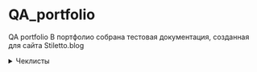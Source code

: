 # QA_portfolio
QA portfolio
В портфолио собрана тестовая документация, созданная для сайта Stiletto.blog<br>
 <details>
 <summary>Чеклисты</br></summary>
|        	|                                                                                                                                      	| Статус пользователя                       	|                                             	|                                             	|                                             	|
|--------	|--------------------------------------------------------------------------------------------------------------------------------------	|-------------------------------------------	|---------------------------------------------	|---------------------------------------------	|---------------------------------------------	|
| №      	| Описание проверки                                                                                                                    	| Версия для ПК (Залогиненный пользователь) 	| Мобильная версия(Залогиненный пользователь) 	| Версия для ПК (Незалогиненный пользователь) 	| Мобильная версияНезалогиненный пользователь 	|
| Раздел 	| (Не)главная страница                                                                                                                 	|                                           	|                                             	|                                             	|                                             	|
| 1      	| Просмотр главной страницы                                                                                                            	| Пройдено                                  	| Пройдено                                    	| Пройдено                                    	| Пройдено                                    	|
| 2      	| Просмотр поста на главной                                                                                                            	| Пройдено                                  	| Пройдено                                    	| Пройдено                                    	| Пройдено                                    	|
| 3      	| Переход в пост по клику на название                                                                                                  	| Пройдено                                  	| Пройдено                                    	| Пройдено                                    	| Пройдено                                    	|
| 4      	| Переход в пост по клику на фото                                                                                                      	| Пройдено                                  	| Пройдено                                    	| Пройдено                                    	| Пройдено                                    	|
| 5      	| Просмотр постов выбранной тематики через выбор подраздела                                                                            	| Пройдено                                  	| Не пройдено                                 	| Пройдено                                    	| Не пройдено                                 	|
| 6      	| Просмотр постов выбранной тематики по клику на тэг в посте                                                                           	| Пройдено                                  	| Пройдено                                    	| Пройдено                                    	| Пройдено                                    	|
| 7      	| Комментирование (форма для ввода)                                                                                                    	| Пройдено                                  	| Пройдено                                    	| Пройдено                                    	| Пройдено                                    	|
| 8      	| Кнопки навигации между страницами                                                                                                    	| Пройдено                                  	| Пройдено                                    	| Пройдено                                    	| Пройдено                                    	|
| 9      	| Кнопки навигации вверх/низ страницы                                                                                                  	| Пройдено                                  	| Пройдено                                    	| Пройдено                                    	| Пройдено                                    	|
| 10     	| Изменение цветовой темы                                                                                                              	| Пройдено                                  	| Пройдено                                    	| Пройдено                                    	| Пройдено                                    	|
| 11     	| Просмотр профайла пользователя (доступно только авторизованным пользователям)                                                        	| Пройдено                                  	| Пройдено                                    	| Пройдено                                    	| Пройдено                                    	|
| 12     	| Просмотр страницы поиска (доступно только авторизованным пользователям)                                                              	| Пройдено                                  	| Пройдено                                    	| Пройдено                                    	| Пройдено                                    	|
| 13     	| Просмотр рейтинга пользователей                                                                                                      	| Пройдено                                  	| Пройдено                                    	| Пройдено                                    	| Пройдено                                    	|
|        	| Блоги                                                                                                                                	|                                           	|                                             	|                                             	|                                             	|
| 1      	| Просмотр  страницы блогов                                                                                                            	| Пройдено                                  	| Пройдено                                    	| Пройдено                                    	| Пройдено                                    	|
| 2      	| Просмотр поста                                                                                                                       	| Пройдено                                  	| Пройдено                                    	| Пройдено                                    	| Пройдено                                    	|
| 3      	| Переход по ссылке                                                                                                                    	| Пройдено                                  	| Пройдено                                    	| Пройдено                                    	| Пройдено                                    	|
| 4      	| Просмотр постов через выбор тематики                                                                                                 	| Пройдено                                  	| Не пройдено (см. проверку выше)             	| Пройдено                                    	| Не пройдено (см. проверку выше)             	|
| 5      	| Комментирование (форма для ввода)                                                                                                    	| Пройдено                                  	| Пройдено                                    	| Пройдено                                    	| Пройдено                                    	|
| 6      	| Кнопки навигации между страницами                                                                                                    	| Пройдено                                  	| Пройдено                                    	| Пройдено                                    	| Пройдено                                    	|
| 7      	| Кнопки навигации вверх/низ страницы                                                                                                  	| Пройдено                                  	| Пройдено                                    	| Пройдено                                    	| Пройдено                                    	|
| 8      	| Просмотр рейтинга пользователей (доступно только авторизованным пользователям)                                                       	| Пройдено                                  	| Пройдено                                    	| Пройдено                                    	| Пройдено                                    	|
| 9      	| Просмотр рейтинга Топ-постов недели                                                                                                  	| Пройдено                                  	| Пройдено                                    	| Пройдено                                    	| Пройдено                                    	|
| 10     	| Просмотр рейтинга Топ-постов по посещаемости                                                                                         	| Пройдено                                  	| Пройдено                                    	| Пройдено                                    	| Пройдено                                    	|
| 11     	| Изменение цветовой темы                                                                                                              	| Частично пройдено.                        	| Частично пройдено.                          	| Пройдено                                    	| Пройдено                                    	|
|        	| Профиль другого пользователя                                                                                                         	|                                           	|                                             	|                                             	|                                             	|
| 1      	| Переход на страницу пользователя по клику на аватарку (в комментарии)                                                                	| Пройдено                                  	| Пройдено                                    	| Пройдено                                    	| Пройдено                                    	|
| 2      	| Переход на страницу пользователя по клику на ник (в комментарии)                                                                     	| Пройдено                                  	| Пройдено                                    	| Пройдено                                    	| Пройдено                                    	|
| 3      	| Переход на страницу пользователя (автора поста) по клику на аватарку (на странице блогов)                                            	| Пройдено                                  	| Пройдено                                    	| Пройдено                                    	| Пройдено                                    	|
| 4      	| Переход на страницу пользователя (автора поста) по клику на аватарку (на странице блога)                                             	| Пройдено                                  	| Пройдено                                    	| Пройдено                                    	| Пройдено                                    	|
| 5      	| Переход на страницу пользователя (автора поста) по клику на ник (на странице блогов)                                                 	| Пройдено                                  	| Пройдено                                    	| Пройдено                                    	| Пройдено                                    	|
| 6      	| Просмотр профайла пользователя                                                                                                       	| Пройдено                                  	| Пройдено                                    	| Пройдено                                    	| Пройдено                                    	|
| 7      	| Просмотр постов пользователя                                                                                                         	| Частично пройдено                         	| Частично пройдено                           	| Пройдено                                    	| Пройдено                                    	|
| 8      	| Просмотр комментов пользователя                                                                                                      	| Частично пройдено                         	| Частично пройдено                           	| Пройдено                                    	| Пройдено                                    	|
|        	| Блоги                                                                                                                                	|                                           	|                                             	|                                             	|                                             	|
| 1      	| Создание поста -  выбор состояния "Черновик"                                                                                         	| Пройдено                                  	| n/a                                         	| Пройдено                                    	| n/a                                         	|
| 2      	| Создание поста -  - выбор состояния "Отправлен на модерацию"                                                                         	| Пройдено                                  	| n/a                                         	| Пройдено                                    	| n/a                                         	|
| 3      	| Создание поста - выбор состояния "Удалено"                                                                                           	|                                           	| n/a                                         	|                                             	| n/a                                         	|
| 4      	| Создание поста с отложенной публикацией - Отправлен на модерацию                                                                     	| Пройдено                                  	| n/a                                         	| Пройдено                                    	| n/a                                         	|
| 5      	| Добавление картинки в пост - скопированный  url                                                                                      	| Пройдено                                  	| n/a                                         	| Пройдено                                    	| n/a                                         	|
| 6      	| Добавление картинки в пост - загрузка через менеджер файлов (размер 2 мБ)                                                            	| Пройдено                                  	| n/a                                         	| Пройдено                                    	| n/a                                         	|
| 7      	| Добавление картинки в пост - загрузка через менеджер файлов (размер  более 2х мБ,возможность добавления только черезкопирования url) 	| Пройдено                                  	| n/a                                         	| Пройдено                                    	| n/a                                         	|
| 8      	| Загрузка файла неподдерживаемого формата  (под видом картинки), не должно загрузиться                                                	| Пройдено                                  	| n/a                                         	| Пройдено                                    	| n/a                                         	|
| 9      	| Добавление анимации в формате gif                                                                                                    	| Пройдено                                  	| n/a                                         	| Пройдено                                    	| n/a                                         	|
| 10     	| Добавление видео                                                                                                                     	| Пройдено                                  	| n/a                                         	| Пройдено                                    	| n/a                                         	|
| 11     	| Добавление видео из неподдерживаемого источника (нельзя добавить)                                                                    	| Пройдено                                  	| n/a                                         	| Пройдено                                    	| n/a                                         	|
| 12     	| Удаление поста                                                                                                                       	| Не пройдено                               	| n/a                                         	| Не пройдено                                 	| n/a                                         	|
|        	| Поиск                                                                                                                                	|                                           	|                                             	|                                             	|                                             	|
| 1      	| поиск по пустому полю (поиск невозможен, нужно ввести 3 символа, спец символ не учитывается)                                         	| Пройдено                                  	| n/a                                         	| Пройдено                                    	| n/a                                         	|
| 2      	| по одному символу (поиск невозможен, нужно ввести 3 символа, спец символ не учитывается)                                             	| Пройдено                                  	| n/a                                         	| Пройдено                                    	| n/a                                         	|
| 3      	| по одному символу % (поиск невозможен, нужно ввести 3 символа, спец символ не учитывается)                                           	| Пройдено                                  	| n/a                                         	| Пройдено                                    	| n/a                                         	|
| 4      	| по трем символам включая спец символ (поиск невозможен, нужно ввести 3 символа, спец символ не учитывается)                          	| Пройдено                                  	| n/a                                         	| Пройдено                                    	| n/a                                         	|
| 5      	| по трем символам включая цифру                                                                                                       	| Пройдено                                  	| n/a                                         	| Пройдено                                    	| n/a                                         	|
| 6      	| по цифрам                                                                                                                            	| Пройдено                                  	| n/a                                         	| Пройдено                                    	| n/a                                         	|
| 7      	| по словосочетанию со спец символом                                                                                                   	| Пройдено                                  	| n/a                                         	| Пройдено                                    	| n/a                                         	|
| 8      	| по словосочетанию со спец символом %                                                                                                 	| Пройдено                                  	| n/a                                         	| Пройдено                                    	| n/a                                         	|
| 9      	| по словосочетанию со скобками                                                                                                        	| Пройдено                                  	| n/a                                         	| Пройдено                                    	| n/a                                         	|
| 10     	| по словосочетанию с двойными кавычками                                                                                               	| Пройдено                                  	| n/a                                         	| Пройдено                                    	| n/a                                         	|
| 11     	| по словосочетанию с одинарными кавычками                                                                                             	| Пройдено                                  	| n/a                                         	| Пройдено                                    	| n/a                                         	|
| 12     	| по словосочетанию с фигурными скобками                                                                                               	| Пройдено                                  	| n/a                                         	| Пройдено                                    	| n/a                                         	|
| 13     	| по словосочетанию со скобкой справа                                                                                                  	| Пройдено                                  	| n/a                                         	| Пройдено                                    	| n/a                                         	|
| 14     	| по словосочетанию с двойной кавычкой справа                                                                                          	| Не пройдено                               	| n/a                                         	| Не пройдено                                 	| n/a                                         	|
| 15     	| по словосочетанию с одинарной кавычкой   справа                                                                                      	| Не пройдено                               	| n/a                                         	| Не пройдено                                 	| n/a                                         	|
| 16     	| по словосочетанию с фигурной скобкой справа                                                                                          	| Пройдено                                  	| n/a                                         	| Пройдено                                    	| n/a                                         	|
| 17     	| по словосочетанию со скобкой слева                                                                                                   	| Пройдено                                  	| n/a                                         	| Пройдено                                    	| n/a                                         	|
| 18     	| по словосочетанию с двойной кавычкой слева                                                                                           	| Пройдено                                  	| n/a                                         	| Пройдено                                    	| n/a                                         	|
| 19     	| по словосочетанию с одинарной кавычкой   слева                                                                                       	| Пройдено                                  	| n/a                                         	| Пройдено                                    	| n/a                                         	|
| 20     	| по словосочетанию с фигурной скобкой слева                                                                                           	| Пройдено                                  	| n/a                                         	| Пройдено                                    	| n/a                                         	|
| 21     	| Переход на страницу поста по ссылке со страницы поиска                                                                               	| Пройдено                                  	| n/a                                         	| Пройдено                                    	| n/a                                         	|
| 22     	| Возврат на страницу поиска со страницы поста (фильтрация сохраняется)                                                                	| Пройдено                                  	| n/a                                         	| Пройдено                                    	| n/a                                         	|
|        	| Регистрация                                                                                                                          	|                                           	|                                             	|                                             	|                                             	|
| 1      	| все поля заполнены                                                                                                                   	| n/a                                       	| Пройдено                                    	| n/a                                         	| Пройдено                                    	|
| 2      	| только обязательные поля                                                                                                             	| n/a                                       	| Пройдено                                    	| n/a                                         	| Пройдено                                    	|
| 3      	| почтовый адрес не указан (регистрация не успешна)                                                                                    	| n/a                                       	| Пройдено                                    	| n/a                                         	| Пройдено                                    	|
| 4      	| указан почтовый адрес ранее залогиненного пользователя  (регистрация не успешна)                                                     	| n/a                                       	|                                             	| n/a                                         	|                                             	|
| 5      	| логин не указан (регистрация не успешна)                                                                                             	| n/a                                       	| Пройдено                                    	| n/a                                         	| Пройдено                                    	|
| 6      	| указан логин ранее залогиненного пользователя (регистрация не успешна)                                                               	| n/a                                       	|                                             	| n/a                                         	|                                             	|
| 7      	| без аватарки                                                                                                                         	| n/a                                       	| Пройдено                                    	| n/a                                         	| Пройдено                                    	|
| 8      	| с аватаркой                                                                                                                          	| n/a                                       	| Пройдено                                    	| n/a                                         	| Пройдено                                    	|
| 9      	| аватарка в формате jpeg, 1 Мб, размер 700х700                                                                                        	| n/a                                       	| Пройдено                                    	| n/a                                         	| Пройдено                                    	|
| 10     	| аватарка в формате png, 1 Мб, размер 700х700                                                                                         	| n/a                                       	| Пройдено                                    	| n/a                                         	| Пройдено                                    	|
| 11     	| аватарка в формате jpeg, 300 кб, размер 700х702                                                                                      	| n/a                                       	| Пройдено                                    	| n/a                                         	| Пройдено                                    	|
| 12     	| аватарка в формате jpeg, 2 кб, размер 50х50                                                                                          	| n/a                                       	| Пройдено                                    	| n/a                                         	| Пройдено                                    	|
| 13     	| аватарка в формате gif, 1 Мб, размер 700х700                                                                                         	| n/a                                       	| Пройдено                                    	| n/a                                         	| Пройдено                                    	|
| 14     	| аватарка в формате jpeg, 1,2 Мб, размер 1000х900 (не должно загрузиться, вес файла больше ммаксимально допустимого 1 МБ)             	| n/a                                       	| Пройдено                                    	| n/a                                         	| Пройдено                                    	|
| 15     	| аватарка в формате jpeg, 1.5 кб, размер 49х50(не должно загрузиться, ниже минимально допустимого размера 50х50)                      	| n/a                                       	| Пройдено                                    	| n/a                                         	| Пройдено                                    	|
| 16     	| аватарка в формате jpeg, 1.5 кб, размер 49х49 (не должно загрузиться, ниже минимально допустимого размера 50х50)                     	| n/a                                       	| Пройдено                                    	| n/a                                         	| Пройдено                                    	|
|        	| Проверка входа                                                                                                                       	|                                           	|                                             	|                                             	|                                             	|
| 1      	| логин не указан (отказ в доступе)                                                                                                    	| n/a                                       	| Пройдено                                    	| n/a                                         	| Пройдено                                    	|
| 2      	| пароль не указан (отказ в доступе)                                                                                                   	| n/a                                       	| Пройдено                                    	| n/a                                         	| Пройдено                                    	|
| 3      	| логин не верный  (отказ в доступе)                                                                                                   	| n/a                                       	| Пройдено                                    	| n/a                                         	| Пройдено                                    	|
| 4      	| пароль неверный  (отказ в доступе)                                                                                                   	| n/a                                       	| Пройдено                                    	| n/a                                         	| Пройдено                                    	|
| 5      	| указаны верные логин и пароль (доступ)                                                                                               	| n/a                                       	| Пройдено                                    	| n/a                                         	| Пройдено                                    	|
</details>
